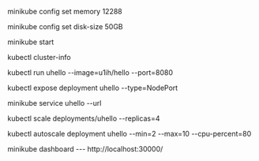minikube config set memory 12288

minikube config set disk-size 50GB

minikube start

kubectl cluster-info

kubectl run uhello --image=u1ih/hello --port=8080

kubectl expose deployment uhello --type=NodePort

minikube service uhello --url

kubectl scale deployments/uhello --replicas=4

kubectl autoscale deployment uhello --min=2 --max=10 --cpu-percent=80

minikube dashboard --- http://localhost:30000/



